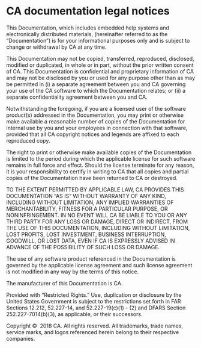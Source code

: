 # CA documentation legal notices

This Documentation, which includes embedded help systems and
electronically distributed materials, (hereinafter referred to as the “Documentation”) is for your informational purposes only and is subject to change or withdrawal by CA at any time.

This Documentation may not be copied, transferred, reproduced,
disclosed, modified or duplicated, in whole or in part, without the prior written consent of CA. This Documentation is confidential and proprietary information of CA and may not be disclosed by you or used for any purpose other than as may be permitted in (i) a separate agreement between you and CA governing your use of the CA software to which the Documentation relates; or (ii) a separate confidentiality agreement between you and CA.

Notwithstanding the foregoing, if you are a licensed user of the
software product(s) addressed in the Documentation, you may print or otherwise make available a reasonable number of copies of the Documentation for internal use by you and your employees in connection with that software, provided that all CA copyright notices and legends are affixed to each reproduced copy.

The right to print or otherwise make available copies of the
Documentation is limited to the period during which the applicable license for such software remains in full force and effect. Should the license terminate for any reason, it is your responsibility to certify in writing to CA that all copies and partial copies of the Documentation have been returned to CA or destroyed.

TO THE EXTENT PERMITTED BY APPLICABLE LAW, CA PROVIDES THIS
DOCUMENTATION “AS IS” WITHOUT WARRANTY OF ANY KIND, INCLUDING WITHOUT LIMITATION, ANY IMPLIED WARRANTIES OF MERCHANTABILITY, FITNESS FOR A PARTICULAR PURPOSE, OR NONINFRINGEMENT. IN NO EVENT WILL CA BE LIABLE TO YOU OR ANY THIRD PARTY FOR ANY LOSS OR DAMAGE, DIRECT OR INDIRECT, FROM THE USE OF THIS DOCUMENTATION, INCLUDING WITHOUT LIMITATION, LOST PROFITS, LOST INVESTMENT, BUSINESS INTERRUPTION, GOODWILL, OR LOST DATA, EVEN IF CA IS EXPRESSLY ADVISED IN ADVANCE OF THE POSSIBILITY OF SUCH
LOSS OR DAMAGE. 

The use of any software product referenced in the Documentation is governed by the applicable license agreement and such license agreement is not modified in any way by the terms of this notice.

The manufacturer of this Documentation is CA.

Provided with “Restricted Rights.” Use, duplication or disclosure by the
United States Government is subject to the restrictions set forth in FAR
Sections 12.212, 52.227-14, and 52.227-19(c)(1) - (2) and DFARS Section
252.227-7014(b)(3), as applicable, or their successors.

Copyright ©  2018 CA. All rights reserved. All trademarks, trade names,
service marks, and logos referenced herein belong to their respective
companies.
